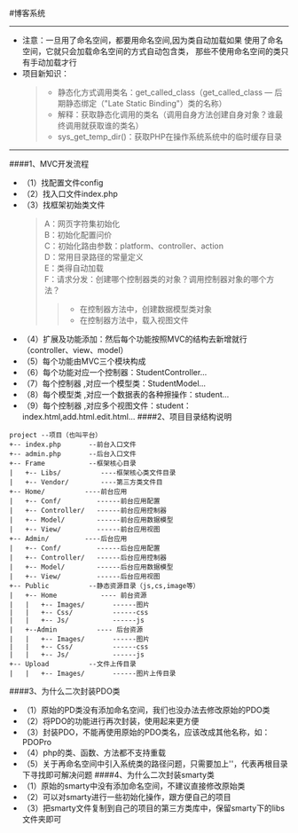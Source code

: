 #博客系统
______________________________________________________________________
* 注意：一旦用了命名空间，都要用命名空间,因为类自动加载如果
使用了命名空间，它就只会加载命名空间的方式自动包含类，
那些不使用命名空间的类只有手动加载才行
* 项目新知识：
  > * 静态化方式调用类名：get_called_class（get_called_class
   — 后期静态绑定（"Late Static Binding"）类的名称）
  > * 解释：获取静态化调用的类名（调用自身方法创建自身对象？谁最终调用就获取谁的类名）
  > * sys_get_temp_dir()：获取PHP在操作系统系统中的临时缓存目录
______________________________________________________________________
####1、MVC开发流程
* （1）找配置文件config
* （2）找入口文件index.php
* （3）找框架初始类文件
  > A：网页字符集初始化  
  > B：初始化配置问价  
  > C：初始化路由参数：platform、controller、action  
  > D：常用目录路径的常量定义  
  > E：类得自动加载  
  > F：请求分发：创建哪个控制器类的对象？调用控制器对象的哪个方法？
  >> * 在控制器方法中，创建数据模型类对象  
  >> * 在控制器方法中，载入视图文件
* （4）扩展及功能添加：然后每个功能按照MVC的结构去新增就行（controller、view、model）  
* （5）每个功能由MVC三个模块构成  
* （6）每个功能对应一个控制器：StudentController...
* （7）每个控制器 ,对应一个模型类：StudentModel...
* （8）每个模型类 ,对应一个数据表的各种擦操作：student...
* （9）每个控制器 ,对应多个视图文件：student：index.html,add.html.edit.html...
####2、项目目录结构说明
```
project --项目（也叫平台）          
+-- index.php       --前台入口文件
+-- admin.php       --后台入口文件
+-- Frame           --框架核心目录
|   +-- Libs/          ----框架核心类文件目录
|   +-- Vendor/        ----第三方类文件目
+-- Home/          ----前台应用
|   +-- Conf/         ------前台应用配置
|   +-- Controller/   ------前台应用控制器
|   +-- Model/        ------前台应用数据模型
|   +-- View/         ------前台应用视图
+-- Admin/         ----后台应用
|   +-- Conf/         ------后台应用配置
|   +-- Controller/   ------后台应用控制器
|   +-- Model/        ------后台应用数据模型
|   +-- View/         ------后台应用视图
+-- Public          --静态资源目录（js,cs,image等）
|   +-- Home           ---- 前台资源
|   |   +-- Images/       ------图片
|   |   +-- Css/          ------css
|   |   +-- Js/           ------js
|   +--Admin          ---- 后台资源
|   |   +-- Images/       ------图片
|   |   +-- Css/          ------css
|   |   +-- Js/           ------js
+-- Upload          --文件上传目录
|   |   +-- Images/       ------图片上传目录
```
####3、为什么二次封装PDO类
* （1）原始的PD类没有添加命名空间，我们也没办法去修改原始的PDO类
* （2）将PDO的功能进行再次封装，使用起来更方便
* （3）封装PDO，不能再使用原始的PDO类名，应该改成其他名称，如：PDOPro
* （4）php的类、函数、方法都不支持重载
* （5）关于再命名空间中引入系统类的路径问题，只需要加上'\'，代表再根目录下寻找即可解决问题
####4、为什么二次封装smarty类
* （1）原始的smarty中没有添加命名空间，不建议直接修改原始类
* （2）可以对smarty进行一些初始化操作，跟方便自己的项目
* （3）把smarty文件复制到自己的项目的第三方类库中，保留smarty下的libs文件夹即可
